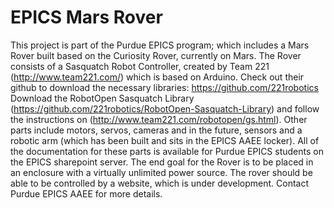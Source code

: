 EPICS Mars Rover
=========
This project is part of the Purdue EPICS program; which includes a Mars Rover built based on the Curiosity Rover, currently on Mars. 
The Rover consists of a Sasquatch Robot Controller, created by Team 221 (http://www.team221.com/) which is based on Arduino. Check out their github to download the necessary libraries: https://github.com/221robotics
Download the RobotOpen Sasquatch Library (https://github.com/221robotics/RobotOpen-Sasquatch-Library) and follow the instructions on (http://www.team221.com/robotopen/gs.html).
Other parts include motors, servos, cameras and in the future, sensors and a robotic arm (which has been built and sits in the EPICS AAEE locker). All of the documentation for these parts is available for Purdue EPICS students on the EPICS sharepoint server.
The end goal for the Rover is to be placed in an enclosure with a virtually unlimited power source. The rover should be able to be controlled by a website, which is under development.
Contact Purdue EPICS AAEE for more details.
